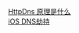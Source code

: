 [HttpDns 原理是什么](http://www.linkedkeeper.com/detail/blog.action?bid=171)  
[iOS DNS劫持](https://www.jianshu.com/p/b2bbb9afd3e9)
